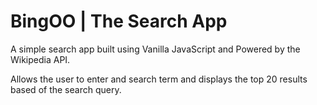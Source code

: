 # BingOO | The Search App

A simple search app built using Vanilla JavaScript and Powered by the Wikipedia API.

Allows the user to enter and search term and displays the top 20 results based of the search query.
